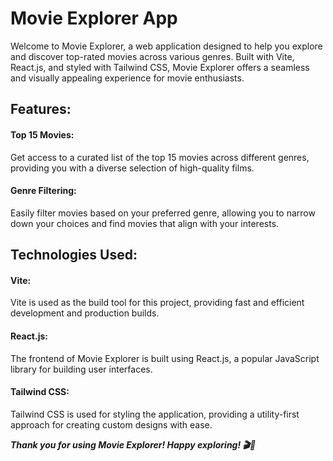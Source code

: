 
# Movie Explorer App

Welcome to Movie Explorer, a web application designed to help you explore and discover top-rated movies across various genres. Built with Vite, React.js, and styled with Tailwind CSS, Movie Explorer offers a seamless and visually appealing experience for movie enthusiasts.

## Features:

#### Top 15 Movies: 
Get access to a curated list of the top 15 movies across different genres, providing you with a diverse selection of high-quality films. 
#### Genre Filtering: 
Easily filter movies based on your preferred genre, allowing you to narrow down your choices and find movies that align with your interests.

## Technologies Used:

#### Vite: 
Vite is used as the build tool for this project, providing fast and efficient development and production builds.
#### React.js: 
The frontend of Movie Explorer is built using React.js, a popular JavaScript library for building user interfaces.
#### Tailwind CSS: 
Tailwind CSS is used for styling the application, providing a utility-first approach for creating custom designs with ease.


***Thank you for using Movie Explorer! Happy exploring! 🎬🍿***
